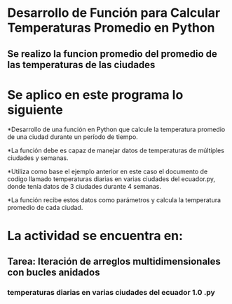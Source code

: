 # Desarrollo de Función para Calcular Temperaturas Promedio en Python

## Se realizo la funcion promedio del promedio de las temperaturas de las ciudades 

# Se aplico en este programa lo siguiente

*Desarrollo de una función en Python que calcule la temperatura promedio de una ciudad durante un período de tiempo.

*La función debe es capaz de manejar datos de temperaturas de múltiples ciudades y semanas.

*Utiliza como base el ejemplo anterior en este caso el documento de codigo llamado temperaturas diarias en varias ciudades del ecuador.py, donde tenía datos de 3 ciudades durante 4 semanas.

*La función recibe estos datos como parámetros y calcula la temperatura promedio de cada ciudad.
# La actividad se encuentra en:

## Tarea: Iteración de arreglos multidimensionales con bucles anidados

### temperaturas diarias en varias ciudades del ecuador 1.0 .py
